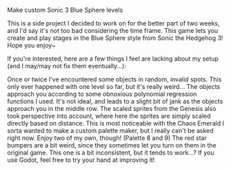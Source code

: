 Make custom Sonic 3 Blue Sphere levels

This is a side project I decided to work on for the better part of two weeks, and I'd say it's not too bad considering the time frame. This game lets you create and play stages in the Blue Sphere style from Sonic the Hedgehog 3! Hope you enjoy~

If you're interested, here are a few things I feel are lacking about my setup (and I may/may not fix them eventually...):

Once or twice I've encountered some objects in random, invalid spots. This only ever happened with one level so far, but it's really weird...
The objects approach you according to some obnoxious polynomial regression functions I used. It's not ideal, and leads to a slight bit of jank as the objects approach you in the middle row.
The scaled sprites from the Genesis also took perspective into account, where here the sprites are simply scaled directly based on distance. This is most noticeable with the Chaos Emerald
I sorta wanted to make a custom palette maker, but I really can't be asked right now. Enjoy two of my own, though! (Palette 8 and 9)
The red star bumpers are a bit weird, since they sometimes let you turn on them in the original game. This one is a bit inconsistent, but it tends to work...?
If you use Godot, feel free to try your hand at improving it!